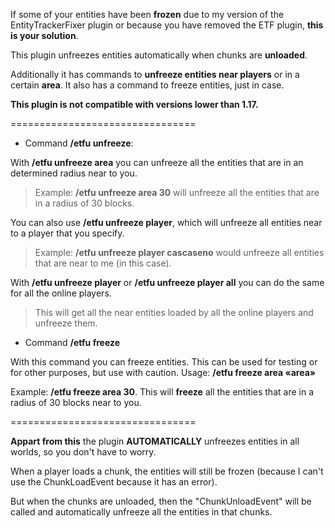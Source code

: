 If some of your entities have been **frozen** due to my version of the EntityTrackerFixer plugin or because you have removed the ETF plugin, **this is your solution**.

This plugin unfreezes entities automatically when chunks are **unloaded**.

Additionally it has commands to **unfreeze entities near players** or in a certain **area**. It also has a command to freeze entities, just in case.

**This plugin is not compatible with versions lower than 1.17.**

================================

- Command **/etfu unfreeze**:

With **/etfu unfreeze area** you can unfreeze all the entities that are in an determined radius near to you.
> Example: **/etfu unfreeze area 30** will unfreeze all the entities that are in a radius of 30 blocks.

You can also use **/etfu unfreeze player**, which will unfreeze all entities near to a player that you specify.
> Example: **/etfu unfreeze player cascaseno** would unfreeze all entities that are near to me (in this case).

With **/etfu unfreeze player** or **/etfu unfreeze player all** you can do the same for all the online players.
> This will get all the near entities loaded by all the online players and unfreeze them.

- Command **/etfu freeze**

With this command you can freeze entities. This can be used for testing or for other purposes, but use with caution. Usage: **/etfu freeze area «area»**

Example: **/etfu freeze area 30**. This will **freeze** all the entities that are in a radius of 30 blocks near to you.

================================

**Appart from this** the plugin **AUTOMATICALLY** unfreezes entities in all worlds, so you don't have to worry.

When a player loads a chunk, the entities will still be frozen (because I can't use the ChunkLoadEvent because it has an error).

But when the chunks are unloaded, then the "ChunkUnloadEvent" will be called and automatically unfreeze all the entities in that chunks.
